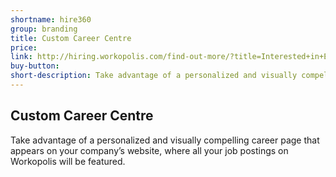 ```yaml
---
shortname: hire360
group: branding
title: Custom Career Centre
price:
link: http://hiring.workopolis.com/find-out-more/?title=Interested+in+Employer+Branding?&NetsuiteTitle=Custom+Career+Centre
buy-button:
short-description: Take advantage of a personalized and visually compelling career page that appears on your company’s website, where all your job postings on Workopolis will be featured.
---
```


## Custom Career Centre

Take advantage of a personalized and visually compelling career page that appears on your company’s website, where all your job postings on Workopolis will be featured.

